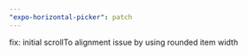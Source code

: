 ```yaml
---
"expo-horizontal-picker": patch
---
```


fix: initial scrollTo alignment issue by using rounded item width
